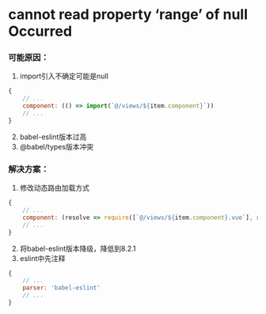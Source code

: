 # cannot read property ‘range’ of null Occurred
### 可能原因：
1. import引入不确定可能是null
```javascript
{
    // ...
    component: (() => import(`@/views/${item.component}`))
    // ...
}
```

2. babel-eslint版本过高
3. @babel/types版本冲突

### 解决方案：
1. 修改动态路由加载方式
```javascript
{
    // ...
    component: (resolve => require([`@/views/${item.component}.vue`], resolve))
    // ...
}
```
2. 将babel-eslint版本降级，降低到8.2.1
3. eslint中先注释
```javascript
{
    // ...
    parser: 'babel-eslint'
    // ...
}
```
